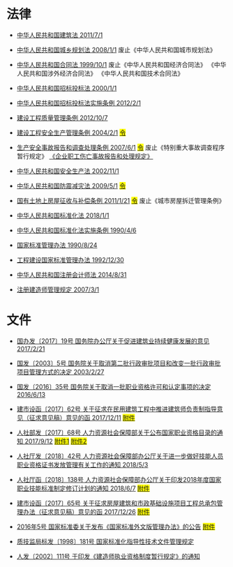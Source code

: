 # 法律

* [中华人民共和国建筑法 2011/7/1](中华人民共和国建筑法.txt)

* [中华人民共和国城乡规划法 2008/1/1](中华人民共和国城乡规划法.txt)
废止《中华人民共和国城市规划法》

* [中华人民共和国合同法 1999/10/1](中华人民共和国合同法.txt)
废止《中华人民共和国经济合同法》
《中华人民共和国涉外经济合同法》
《中华人民共和国技术合同法》

* [中华人民共和国招标投标法 2000/1/1](中华人民共和国招标投标法.txt)

* [中华人民共和国招标投标法实施条例 2012/2/1](中华人民共和国招标投标法实施条例.txt)

* [建设工程质量管理条例 2012/10/7](建设工程质量管理条例.txt)

* [建设工程安全生产管理条例 2004/2/1](建设工程安全生产管理条例.txt)
<mark>[令](建设工程安全生产管理条例.mht)</mark>

* [生产安全事故报告和调查处理条例 2007/6/1](生产安全事故报告和调查处理条例.txt)
<mark>[令](生产安全事故报告和调查处理条例.mht)</mark>
废止《特别重大事故调查程序暂行规定》
[《企业职工伤亡事故报告和处理规定》]([废止]企业职工伤亡事故报告和处理规定.doc)

* [中华人民共和国安全生产法 2002/11/1](中华人民共和国安全生产法.txt)

* [中华人民共和国防震减灾法 2009/5/1](中华人民共和国防震减灾法.txt)
<mark>[令](中华人民共和国防震减灾法.mht)</mark>

* [国有土地上房屋征收与补偿条例 2011/1/21](国有土地上房屋征收与补偿条例.txt)
<mark>[令](国有土地上房屋征收与补偿条例.mht)</mark>
废止《城市房屋拆迁管理条例》

* [中华人民共和国标准化法 2018/1/1](中华人民共和国标准化法.txt)

* [中华人民共和国标准化法实施条例 1990/4/6](中华人民共和国标准化法实施条例.txt)

* [国家标准管理办法 1990/8/24](国家标准管理办法.txt)

* [工程建设国家标准管理办法 1992/12/30](工程建设国家标准管理办法.txt)

* [中华人民共和国注册会计师法 2014/8/31](中华人民共和国注册会计师法.mht)

* [注册建造师管理规定 2007/3/1](注册建造师管理规定.mht)

# 文件

* [国办发〔2017〕19号 国务院办公厅关于促进建筑业持续健康发展的意见 2017/2/21](国办发〔2017〕19号\国务院办公厅关于促进建筑业持续健康发展的意见_政府信息公开专栏.mht)

* [国发〔2003〕5号 国务院关于取消第二批行政审批项目和改变一批行政审批项目管理方式的决定 2003/2/27](国发〔2003〕5号\国务院关于取消第二批行政审批项目和改变一批行政审批项目管理方式的决定.mht)

* [国发〔2016〕35号 国务院关于取消一批职业资格许可和认定事项的决定 2016/6/13](国务院关于取消一批职业资格许可和认定事项的决定（国发〔2016〕35号）_政府信息公开专栏.mht)

* [建市设函〔2017〕62号 关于征求在民用建筑工程中推进建筑师负责制指导意见（征求意见稿）意见的函 2017/12/11](建市设函〔2017〕62号\关于征求在民用建筑工程中推进建筑师负责制指导意见（征求意见稿）意见的函.html)
<mark>[附件](建市设函〔2017〕62号\W020171213043315.doc)</mark>

* [人社部发〔2017〕68号 人力资源社会保障部关于公布国家职业资格目录的通知 2017/9/12](人社部发〔2017〕68号\人力资源社会保障部关于公布国家职业资格目录的通知.mht)
<mark>[附件1](人社部发〔2017〕68号\一、专业技术人员职业资格.xls)</mark>
<mark>[附件2](人社部发〔2017〕68号\二、技能人员职业资格.xls)</mark>

* [人社厅发〔2018〕42号 人力资源社会保障部办公厅关于进一步做好技能人员职业资格证书发放管理有关工作的通知 2018/5/3](人社厅发〔2018〕42号\人力资源社会保障部办公厅关于进一步做好技能人员职业资格证书发放管理有关工作的通知.mht)

* [人社厅函〔2018〕138号 人力资源社会保障部办公厅关于印发2018年度国家职业技能标准制定修订计划的通知 2018/6/7](人社厅函〔2018〕138号\人力资源社会保障部办公厅关于印发2018年度国家职业技能标准制定修订计划的通知.mht)
<mark>[附件](人社厅函〔2018〕138号\P020180614299863971589.docx)</mark>

* [建市设函〔2017〕65号 关于征求房屋建筑和市政基础设施项目工程总承包管理办法（征求意见稿）意见的函 2017/12/26](建市设函〔2017〕65号\关于征求房屋建筑和市政基础设施项目工程总承包管理办法（征求意见稿）意见的函.mht)
<mark>[附件](建市设函〔2017〕65号\W020171228032027.docx)</mark>

* [2016年5号 国家标准委关于发布《国家标准外文版管理办法》的公告](2016年5号\国家标准委关于发布《国家标准外文版管理办法》的公告.mht)
<mark>[附件](2016年5号\20160905085749045.pdf)</mark>

* [质技监局标发〔1998〕181号  国家标准化指导性技术文件管理规定](质技监局标发〔1998〕181号\国家标准化指导性技术文件管理规定.mht)

* [人发〔2002〕111号 于印发《建造师执业资格制度暂行规定》的通知](人发〔2002〕111号\于印发《建造师执业资格制度暂行规定》的通知.mht)
